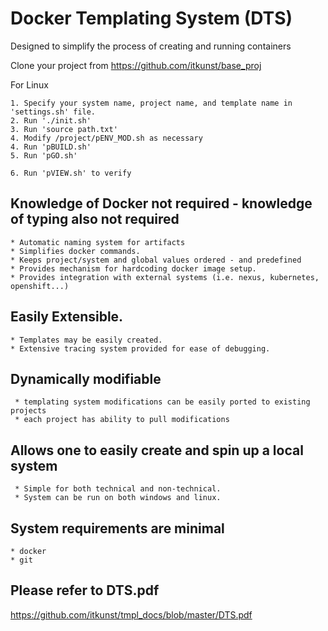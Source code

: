 # Docker Templating System (DTS)
Designed to simplify the process of creating and running containers

Clone your project from 
<https://github.com/itkunst/base_proj>

For Linux
```
1. Specify your system name, project name, and template name in 'settings.sh' file.
2. Run './init.sh'
3. Run 'source path.txt' 
4. Modify /project/pENV_MOD.sh as necessary
4. Run 'pBUILD.sh'
5. Run 'pGO.sh'

6. Run 'pVIEW.sh' to verify
```

## Knowledge of Docker not required - knowledge of typing also not required
```
* Automatic naming system for artifacts
* Simplifies docker commands.
* Keeps project/system and global values ordered - and predefined
* Provides mechanism for hardcoding docker image setup.
* Provides integration with external systems (i.e. nexus, kubernetes, openshift...)
```

## Easily Extensible.
```   
* Templates may be easily created.
* Extensive tracing system provided for ease of debugging.
```   
## Dynamically modifiable
```
 * templating system modifications can be easily ported to existing projects
 * each project has ability to pull modifications
```
## Allows one to easily create and spin up a local system
```
 * Simple for both technical and non-technical.
 * System can be run on both windows and linux.
```
## System requirements are minimal
```
* docker
* git
```

## Please refer to DTS.pdf
<https://github.com/itkunst/tmpl_docs/blob/master/DTS.pdf>
